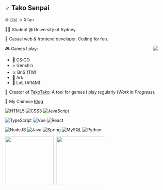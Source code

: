 ## ♂️ Tako Senpai

🌐 🇨🇳 -> Xi'an

🧑‍🎓 Student @ University of Sydney.

🌈 Casual web & frontend developer. Coding for fun.

<img align="right" src="https://count.getloli.com/get/@takosenpai2687?theme=moebooru">

🎮 Games I play:

-   🔫 CS:GO
-   ⭐ Genshin
-   ⚔️ BnS (TW)
-   🦕 Ark
-   🗼 LoL (ARAM).

🐙 Creator of [TakoTako](https://tako-tako.netlify.app/): A tool for games I play regularly (_Work in Progress_).

📓 My Chinese [Blog](https://takosenpai2687.github.io/)

![HTML5](https://img.shields.io/badge/html5-%23E34F26.svg?style=for-the-badge&logo=html5&logoColor=white)
![CSS3](https://img.shields.io/badge/css3-%231572B6.svg?style=for-the-badge&logo=css3&logoColor=white)
![JavaScript](https://img.shields.io/badge/javascript-%23323330.svg?style=for-the-badge&logo=javascript&logoColor=%23F7DF1E)

![TypeScript](https://img.shields.io/badge/typescript-%23007ACC.svg?style=for-the-badge&logo=typescript&logoColor=white)
![Vue](https://img.shields.io/badge/Vue.js-35495E?style=for-the-badge&logo=vuedotjs&logoColor=white)
![React](https://img.shields.io/badge/react-%2320232a.svg?style=for-the-badge&logo=react&logoColor=%2361DAFB)

![NodeJS](https://img.shields.io/badge/node.js-6DA55F?style=for-the-badge&logo=node.js&logoColor=white)
![Java](https://img.shields.io/badge/java-%23ED8B00.svg?style=for-the-badge&logo=java&logoColor=white)
![Spring](https://img.shields.io/badge/spring-%236DB33F.svg?style=for-the-badge&logo=spring&logoColor=white)
![MySQL](https://img.shields.io/badge/mysql-%2300f.svg?style=for-the-badge&logo=mysql&logoColor=white)
![Python](https://img.shields.io/badge/python-3670A0?style=for-the-badge&logo=python&logoColor=ffdd54)

<div style="display: flex; flex-wrap: wrap; gap: .6rem; justify-content: flex-start; align-items: center;">
    <img style="height: 10rem;" src="https://github-readme-stats.vercel.app/api?username=takosenpai2687&theme=default&hide_border=false&include_all_commits=true&count_private=true">
    <img style="height: 10rem;" src="https://github-readme-streak-stats.herokuapp.com/?user=takosenpai2687&theme=default&hide_border=false">
</div>
